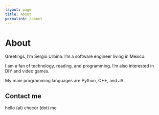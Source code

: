 ```yaml
---
layout: page
title: About
permalink: /about
---
```


# About

Greetings, I’m Sergio Urbina. I’m a software engineer living in Mexico.

I am a fan of technology, reading, and programming.
I’m also interested in DIY and video games.

My main programming languages are Python, C++, and JS.

## Contact me

hello (at) checor (dot) me
